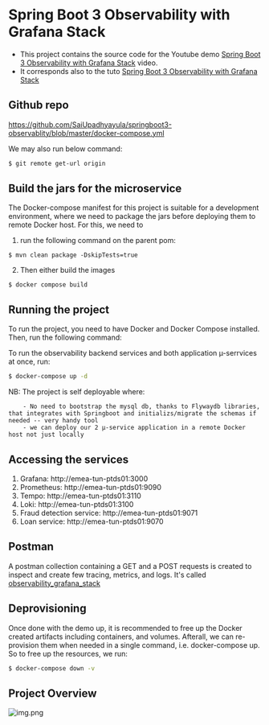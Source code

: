 # Spring Boot 3 Observability with Grafana Stack

- This project contains the source code for the Youtube demo [Spring Boot 3 Observability with Grafana Stack](https://youtu.be/PT2yZTBnUwQ?feature=shared) video.
- It corresponds also to the tuto [Spring Boot 3 Observability with Grafana Stack](https://programmingtechie.com/2023/09/09/spring-boot3-observability-grafana-stack/)

## Github repo
https://github.com/SaiUpadhyayula/springboot3-observablity/blob/master/docker-compose.yml

We may also run below command:
```sh
$ git remote get-url origin
```

## Build the jars for the microservice
The Docker-compose manifest for this project is suitable for a development environment, where we need to package the jars before deploying them to remote Docker host.
For this, we need to 

1. run the following command on the parent pom:

````shell
$ mvn clean package -DskipTests=true
````
2. Then either build the images

````shell
$ docker compose build
````
## Running the project

To run the project, you need to have Docker and Docker Compose installed. Then, run the following command:

To run the observability backend services and both application µ-serrvices at once, run:

```sh
$ docker-compose up -d
```

NB: The project is self deployable where:
``` 
    - No need to bootstrap the mysql db, thanks to Flywaydb libraries, that integrates with Springboot and initializs/migrate the schemas if needed -- very handy tool
    - we can deploy our 2 µ-service application in a remote Docker host not just locally
```


## Accessing the services
1. Grafana: http://emea-tun-ptds01:3000
2. Prometheus: http://emea-tun-ptds01:9090
3. Tempo: http://emea-tun-ptds01:3110
4. Loki: http://emea-tun-ptds01:3100
5. Fraud detection service: http://emea-tun-ptds01:9071
6. Loan service: http://emea-tun-ptds01:9070

## Postman
A postman collection containing a GET and a POST requests is created to inspect and create few tracing, metrics, and logs.
It's called [observability_grafana_stack](https://web.postman.co/workspace/My-Workspace~a2e114be-c0f2-4f0e-8be6-bee12739f65e/collection/6610248-a331bc7d-2130-4725-8d33-4279575bf59b?action=share&source=copy-link&creator=6610248)

## Deprovisioning
Once done with the demo up, it is recommended to free up the Docker created artifacts including containers, and volumes.
Afterall, we can re-provision them when needed in a single command, i.e. docker-compose up.
So to free up the resources, we run:

```sh
$ docker-compose down -v
```

## Project Overview

![img.png](img.png)
